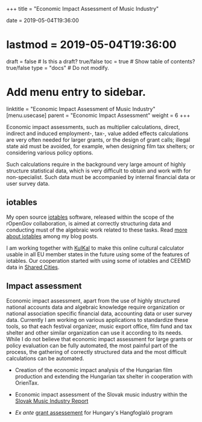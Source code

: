 +++
title = "Economic Impact Assessment of Music Industry"

date = 2019-05-04T19:36:00
# lastmod = 2019-05-04T19:36:00

draft = false  # Is this a draft? true/false
toc = true  # Show table of contents? true/false
type = "docs"  # Do not modify.

# Add menu entry to sidebar.
linktitle = "Economic Impact Assessment of Music Industry"
[menu.usecase]
  parent = "Economic Impact Assessment"
  weight = 6
+++

Economic impact assessments, such as multiplier calculations, direct, indirect and induced employment-, tax-, value added effects calculations are very often needed for larger grants, or the design of grant calls; illegal state aid must be avoided, for example, when designing film tax shelters; or considering various policy options. 

Such calculations require in the background very large amount of highly structure statistical data, which is very difficult to obtain and work with for non-specialist.   Such data must be accompanied by internal financial data or user survey data. 

## iotables

My open source [iotables](http://iotables.ceemid.eu/) software, released within the scope of the rOpenGov collaboration, is aimed at correctly structuring data and conducting must of the algebraic work related to these tasks. Read [more about iotables](/post/iotables_04/) among my blog posts. 

I am working together with [KulKal](http://kulkal.cz/?lang=en) to make this online cultural calculator usable in all EU member states in the future using some of the features of iotables. Our cooperation started with using some of iotables and CEEMID data in [Shared Cities](https://www.sharedcities.eu/).

## Impact assessment

Economic impact assessment, apart from the use of highly structured national accounts data and algebraic knowledge require organization or national association specific financial data, accounting data or user survey data.  Currently I am working on various applications to standardize these tools, so that each festival organizer, music export office, film fund and tax shelter and other similar organization can use it according to its needs.  While I do not believe that economic impact assessment for large grants or policy evaluation can be fully automated, the most painful part of the process, the gathering of correctly structured data and the most difficult calculations can be automated. 

*  Creation of the economic impact analysis of the Hungarian film production and extending the Hungarian tax shelter in cooperation with OrienTax.

*  Economic impact assessment of the Slovak music industry within the [Slovak Music Industry Report](/publication/slovak_music_industry_2019/)

* _Ex ante_ [grant assessement](https://danielantal.eu/project/grants/) for Hungary's Hangfoglaló program


